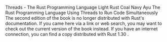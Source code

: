 Threads - The Rust Programming Language
Light
Rust
Coal
Navy
Ayu
The Rust Programming Language
Using Threads to Run Code Simultaneously
The second edition of the book is no longer distributed with Rust's documentation.
If you came here via a link or web search, you may want to check out
the current
version of the book
instead.
If you have an internet connection, you can
find a copy distributed with
Rust
1.30
.